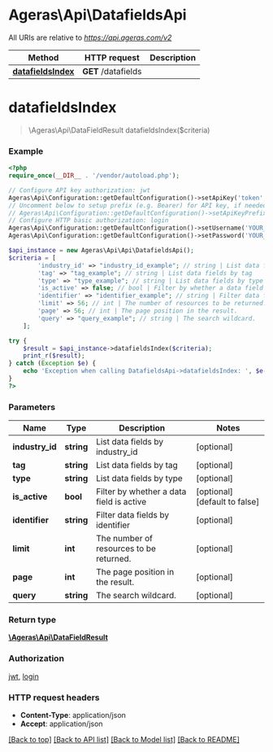 # Ageras\Api\DatafieldsApi

All URIs are relative to *https://api.ageras.com/v2*

Method | HTTP request | Description
------------- | ------------- | -------------
[**datafieldsIndex**](DatafieldsApi.md#datafieldsIndex) | **GET** /datafields | 


# **datafieldsIndex**
> \Ageras\Api\DataFieldResult datafieldsIndex($criteria)



### Example
```php
<?php
require_once(__DIR__ . '/vendor/autoload.php');

// Configure API key authorization: jwt
Ageras\Api\Configuration::getDefaultConfiguration()->setApiKey('token', 'YOUR_API_KEY');
// Uncomment below to setup prefix (e.g. Bearer) for API key, if needed
// Ageras\Api\Configuration::getDefaultConfiguration()->setApiKeyPrefix('token', 'Bearer');
// Configure HTTP basic authorization: login
Ageras\Api\Configuration::getDefaultConfiguration()->setUsername('YOUR_USERNAME');
Ageras\Api\Configuration::getDefaultConfiguration()->setPassword('YOUR_PASSWORD');

$api_instance = new Ageras\Api\Api\DatafieldsApi();
$criteria = [
        'industry_id' => "industry_id_example"; // string | List data fields by industry_id
        'tag' => "tag_example"; // string | List data fields by tag
        'type' => "type_example"; // string | List data fields by type
        'is_active' => false; // bool | Filter by whether a data field is active
        'identifier' => "identifier_example"; // string | Filter data fields by identifier
        'limit' => 56; // int | The number of resources to be returned.
        'page' => 56; // int | The page position in the result.
        'query' => "query_example"; // string | The search wildcard.
    ];

try {
    $result = $api_instance->datafieldsIndex($criteria);
    print_r($result);
} catch (Exception $e) {
    echo 'Exception when calling DatafieldsApi->datafieldsIndex: ', $e->getMessage(), PHP_EOL;
}
?>
```

### Parameters

Name | Type | Description  | Notes
------------- | ------------- | ------------- | -------------
 **industry_id** | **string**| List data fields by industry_id | [optional]
 **tag** | **string**| List data fields by tag | [optional]
 **type** | **string**| List data fields by type | [optional]
 **is_active** | **bool**| Filter by whether a data field is active | [optional] [default to false]
 **identifier** | **string**| Filter data fields by identifier | [optional]
 **limit** | **int**| The number of resources to be returned. | [optional]
 **page** | **int**| The page position in the result. | [optional]
 **query** | **string**| The search wildcard. | [optional]

### Return type

[**\Ageras\Api\DataFieldResult**](../Model/DataFieldResult.md)

### Authorization

[jwt](../../README.md#jwt), [login](../../README.md#login)

### HTTP request headers

 - **Content-Type**: application/json
 - **Accept**: application/json

[[Back to top]](#) [[Back to API list]](../../README.md#documentation-for-api-endpoints) [[Back to Model list]](../../README.md#documentation-for-models) [[Back to README]](../../README.md)

